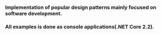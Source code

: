 ### Implementation of popular design patterns mainly focused on software development. 
### All examples is done as console applications(.NET Core 2.2).

